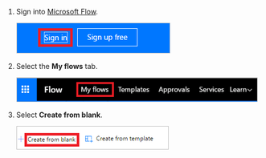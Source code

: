 1. Sign into [Microsoft Flow](https://flow.microsoft.com).

    ![sign in](../includes/media/modern-approvals/sign-in.png)

1. Select the **My flows** tab.

    ![select my flows](../includes/media/modern-approvals/select-my-flows.png)

1. Select **Create from blank**.

    ![create from blank](../includes/media/modern-approvals/blank-template.png)